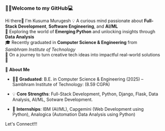 ### 👩‍💻Welcome to my GitHub💻 

Hi there👋 
I'm Kusuma Murugesh
  💡 A curious mind passionate about **Full-Stack Development**, **Software Engineering**, and **AI/ML**  
  🐍 Exploring the world of **Emerging Python** and unlocking insights through **Data Analysis**  
  🎓 Recently graduated in **Computer Science & Engineering** from *Sambhram Institute of Technology*  
  🌟 On a journey to turn creative tech ideas into impactful real-world solutions 🚀

📝 **About Me**
  
  - 👩‍🎓 **Graduated**: B.E. in Computer Science & Engineering (2025) – Sambhram Institute of Technology: (8.59 CGPA)
  
  - 💡 **Core Strengths**: Full-Stack Development, Python, Django, Flask, Data Analysis, AI/ML, Sotware Development.
  
  - 💼 **Internships**: IBM (AI/ML), Capgemini (Web Development using Python), Analogica (Automation Data Analysis using Python)

Let's Connect!!!
